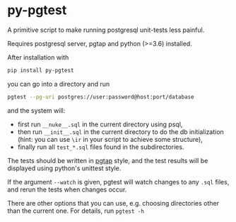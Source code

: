 # py-pgtest

A primitive script to make running postgresql unit-tests less painful.

Requires postgresql server, pgtap and python (>=3.6) installed.

After installation with 
```bash
pip install py-pgtest
```
you can go into a directory and run
```bash
pgtest --pg-uri postgres://user:password@host:port/database
```
and the system will:
* first run `__nuke__.sql` in the current directory using psql, 
* then run `__init__.sql` in the current directory to do the db initialization (hint: you can
use `\ir` in your script to achieve some structure),
* finally run all `test_*.sql` files found in the subdirectories.

The tests should be written in [pgtap](https://pgtap.org/) style, and the test results
will be displayed using python's unittest style.

If the argument `--watch` is given, pgtest will watch changes to any
`.sql` files, and rerun the tests when changes occur.

There are other options that you can use, e.g. choosing directories other than
the current one. For details, run `pgtest -h`